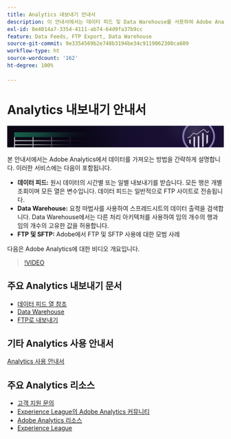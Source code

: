 ```yaml
---
title: Analytics 내보내기 안내서
description: 이 안내서에서는 데이터 피드 및 Data Warehouse를 사용하여 Adobe Analytics에서 데이터를 가져오는 방법에 대해 설명합니다.
exl-id: 0e4014a7-3354-4111-ab74-64d9fa37b9cc
feature: Data Feeds, FTP Export, Data Warehouse
source-git-commit: 9e3354569b2e748b3194be34c9119062300ca609
workflow-type: ht
source-wordcount: '162'
ht-degree: 100%

---
```


# Analytics 내보내기 안내서

![배너](../../assets/doc_banner_export.png)

본 안내서에서는 Adobe Analytics에서 데이터를 가져오는 방법을 간략하게 설명합니다. 이러한 서비스에는 다음이 포함됩니다.

* **데이터 피드:** 원시 데이터의 시간별 또는 일별 내보내기를 받습니다. 모든 행은 개별 조회이며 모든 열은 변수입니다. 데이터 피드는 일반적으로 FTP 사이트로 전송됩니다.
* **Data Warehouse:** 요청 마법사를 사용하여 스프레드시트의 데이터 출력을 검색합니다. Data Warehouse에서는 다른 처리 아키텍처를 사용하여 임의 개수의 행과 임의 개수의 고유한 값을 허용합니다.
* **FTP 및 SFTP:** Adobe에서 FTP 및 SFTP 사용에 대한 모범 사례

다음은 Adobe Analytics에 대한 비디오 개요입니다.

>[!VIDEO](https://video.tv.adobe.com/v/27429/?quality=12)

## 주요 Analytics 내보내기 문서

* [데이터 피드 열 참조](/help/export/analytics-data-feed/c-df-contents/datafeeds-reference.md)
* [Data Warehouse](data-warehouse/data-warehouse.md)
* [FTP로 내보내기](ftp-and-sftp/ftp-overview.md)

## 기타 Analytics 사용 안내서

[Analytics 사용 안내서](https://experienceleague.adobe.com/docs/analytics.html)

## 주요 Analytics 리소스

* [고객 지원 문의](https://experienceleague.adobe.com/?support-solution=Analytics#support)
* [Experience League의 Adobe Analytics 커뮤니티](https://experienceleaguecommunities.adobe.com/t5/adobe-analytics/ct-p/adobe-analytics-community)
* [Adobe Analytics 리소스](https://experienceleaguecommunities.adobe.com/t5/adobe-analytics-discussions/adobe-analytics-resources/m-p/276666)
* [Experience League](https://landing.adobe.com/experience-league/)
